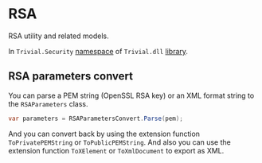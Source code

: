 # RSA

RSA utility and related models.

In `Trivial.Security` [namespace](./README) of `Trivial.dll` [library](../README).

## RSA parameters convert

You can parse a PEM string (OpenSSL RSA key) or an XML format string to the `RSAParameters` class.

```csharp
var parameters = RSAParametersConvert.Parse(pem);
```

And you can convert back by using the extension function `ToPrivatePEMString` or `ToPublicPEMString`. And also you can use the extension function `ToXElement` or `ToXmlDocument` to export as XML.
